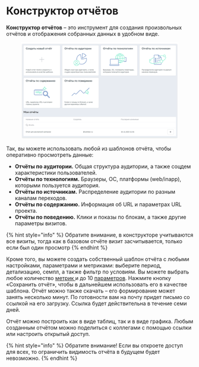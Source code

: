 # Конструктор отчётов

**Конструктор отчётов** – это инструмент для создания произвольных отчётов и отображения собранных данных в удобном виде.

<figure><img src="../../.gitbook/assets/1.1.png" alt=""><figcaption></figcaption></figure>

Так, вы можете использовать любой из шаблонов отчёта, чтобы оперативно просмотреть данные:

* **Отчёты по аудитории.** Общая структура аудитории, а также соцдем характеристики пользователей.
* **Отчёты по технологиям.** Браузеры, ОС, платформы (web/inapp), которыми пользуется аудитория.
* **Отчёты по источникам.** Распределение аудитории по разным каналам переходов.
* **Отчёты по содержанию.** Информация об URL и параметрах URL проекта.
* **Отчёты по поведению.** Клики и показы по блокам, а также другие параметры визитов.

{% hint style="info" %}
Обратите внимание, в конструкторе учитываются все визиты, тогда как в базовом отчёте визит засчитывается, только если был один просмотр
{% endhint %}

Кроме того, вы можете создать собственный шаблон отчёта с любыми настройками, параметрами и метриками: выберите период, детализацию, семпл, а также фильтр по условиям. Вы можете выбрать любое количество [метрик ](../../nachalo-raboty/sozdanie-schyotchika-top-100/)и до 10 [параметров](../metriki-analitiki-top-100/parametry.md). Нажмите кнопку «Сохранить отчёт», чтобы в дальнейшем использовать его в качестве шаблона. Отчёт можно также скачать – его формирование может занять несколько минут. По готовности вам на почту придет письмо со ссылкой на его загрузку. Ссылка будет действительна в течение семи дней.

Отчёт можно построить как в виде таблиц, так и в виде графика. Любым созданным отчётом можно поделиться с коллегами с помощью ссылки или настроить открытый доступ.

{% hint style="info" %}
Обратите внимание! Если вы откроете доступ для всех, то ограничить видимость отчёта в будущем будет невозможно.
{% endhint %}
